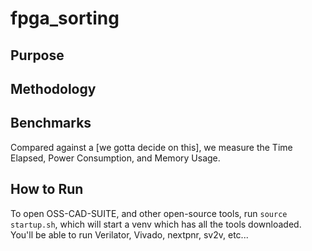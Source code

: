 # fpga_sorting


## Purpose


## Methodology


## Benchmarks
Compared against a [we gotta decide on this], we measure the Time Elapsed, Power Consumption, and Memory Usage.

## How to Run
To open OSS-CAD-SUITE, and other open-source tools, run `source startup.sh`, which will start a venv which has all the tools downloaded. You'll be able to run Verilator, Vivado, nextpnr, sv2v, etc...
